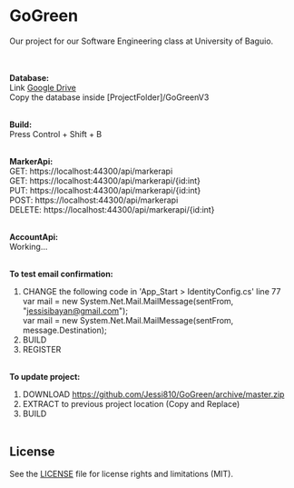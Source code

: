 # GoGreen
Our project for our Software Engineering class at University of Baguio.<br /><br /><br />

<strong>Database:</strong><br />
Link <a href="https://drive.google.com/open?id=0B8rI4Zs60vLCQ1dqb1UwNGNPeWc">Google Drive</a><br />
Copy the database inside [ProjectFolder]/GoGreenV3<br /><br />

<strong>Build:</strong><br />
Press Control + Shift + B<br /><br />

<strong>MarkerApi:</strong><br />
GET:	  https://localhost:44300/api/markerapi<br />
GET:	  https://localhost:44300/api/markerapi/{id:int}<br />
PUT:	  https://localhost:44300/api/markerapi/{id:int}<br />
POST:	  https://localhost:44300/api/markerapi<br />
DELETE:	https://localhost:44300/api/markerapi/{id:int}<br /><br />

<strong>AccountApi:</strong><br />
Working...<br /><br />

<strong>To test email confirmation:</strong><br />
1. CHANGE the following code in 'App_Start > IdentityConfig.cs' line 77<br />
var mail = new System.Net.Mail.MailMessage(sentFrom, "jessisibayan@gmail.com");<br />
var mail = new System.Net.Mail.MailMessage(sentFrom, message.Destination);<br />
2. BUILD<br />
3. REGISTER<br /><br />

<strong>To update project:</strong><br />
1. DOWNLOAD https://github.com/Jessi810/GoGreen/archive/master.zip<br />
2. EXTRACT to previous project location (Copy and Replace)<br />
3. BUILD<br /><br />

## License

See the [LICENSE](LICENSE.md) file for license rights and limitations (MIT).
